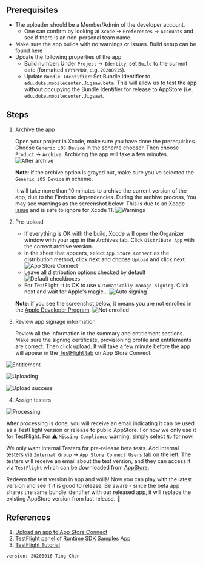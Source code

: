 ## Prerequisites

- The uploader should be a Member/Admin of the developer account.
    - One can confirm by looking at `Xcode` -> `Preferences` -> `Accounts` and see if there is an non-personal team name.
- Make sure the app builds with no warnings or issues. Build setup can be found [here](./build-setup.md)
- Update the following properties of the app
    - Build number: Under `Project` -> `Identity`, set `Build` to the current date (formatted `YYYYMMDD`, e.g. `20200915`).
    - Update `Bundle Identifier`: Set Bundle Identifier to `edu.duke.mobilecenter.Jigsaw.beta`. This will allow us to test the app without occupying the Bundle Identifier for release to AppStore (i.e. `edu.duke.mobilecenter.Jigsaw`).

## Steps

1. Archive the app

    Open your project in Xcode, make sure you have done the prerequisites. Choose `Generic iOS Device` in the scheme chooser. Then choose `Product` -> `Archive`. Archiving the app will take a few minutes.
![After archive](https://user-images.githubusercontent.com/9660181/93394482-25380f80-f829-11ea-9b6e-23c07b8a1d11.png)

    **Note**: if the archive option is grayed out, make sure you've selected the `Generic iOS Device` in scheme.

    It will take more than 10 minutes to archive the current version of the app, due to the Firebase dependencies. During the archive process, You may see warnings as the screenshot below. This is due to an Xcode [issue](https://developer.apple.com/forums/thread/130677) and is safe to ignore for Xcode 11.
![Warnings](https://user-images.githubusercontent.com/9660181/93305022-c932a400-f7b2-11ea-86bd-4b1083f04378.png)

2. Pre-upload

    - If everything is OK with the build, Xcode will open the  Organizer window with your app in the Archives tab. Click `Distribute App` with the correct archive version.
    - In the sheet that appears, select `App Store Connect` as the distribution method, click next and choose `Upload` and click next.
![App Store Connect](https://user-images.githubusercontent.com/9660181/93394479-2406e280-f829-11ea-8fad-2bf87f823d21.png)
    - Leave all distribution options checked by default
![Default checkboxes](https://user-images.githubusercontent.com/9660181/93275828-d039c200-f772-11ea-9677-c59be4e54734.png)
    - For TestFlight, it is OK to use `Automatically manage signing`. Click next and wait for Apple's magic...
![Auto signing](https://user-images.githubusercontent.com/9660181/93275836-d62fa300-f772-11ea-9769-90b4b1587c11.png)
    
    **Note**: if you see the screenshot below, it means you are not enrolled in the [Apple Developer Program](https://developer.apple.com/programs/enroll/).
![Not enrolled](https://user-images.githubusercontent.com/9660181/93394473-223d1f00-f829-11ea-8ccb-2ca90992361b.png)

3. Review app signage information

    Review all the information in the summary and entitlement sections. Make sure the signing certificate, provisioning profile and entitlements are correct. Then click upload. It will take a few minute before the app will appear in the [TestFlight tab](https://appstoreconnect.apple.com/apps/1180714771/testflight/ios) on App Store Connect.

![Entitlement](https://user-images.githubusercontent.com/9660181/93276189-c82e5200-f773-11ea-8b57-4201bbd1a94e.png)

![Uploading](https://user-images.githubusercontent.com/9660181/93276192-cb294280-f773-11ea-909c-83acf690e3ef.png)

![Upload success](https://user-images.githubusercontent.com/9660181/93276194-ccf30600-f773-11ea-9035-5e817d9a3a6a.png)

4. Assign testers

![Processing](https://user-images.githubusercontent.com/9660181/93276337-1c393680-f774-11ea-83c0-09692d9fad5d.png)

After processing is done, you will receive an email indicating it can be used as a TestFlight version or release to public AppStore. For now we only use it for TestFlight. For ⚠️ `Missing Compliance` warning, simply select `No` for now.

We only want Internal Testers for pre-release beta tests. Add internal testers via `Internal Group` -> `App Store Connect Users` tab on the left. The testers will receive an email about the test version, and they can access it via `TestFlight` which can be downloaded from [AppStore](https://apps.apple.com/us/app/testflight/id899247664).

Redeem the test version in app and voilà! Now you can play with the latest version and see if it is good to release. Be aware - since the beta app shares the same bundle identifier with our released app, it will replace the existing AppStore version from last release. 🎉 

## References

1. [Upload an app to App Store Connect](https://help.apple.com/xcode/mac/current/#/dev442d7f2ca)
2. [TestFlight panel of Runtime SDK Samples App](https://appstoreconnect.apple.com/apps/1180714771/testflight)
3. [TestFlight Tutorial](https://www.raywenderlich.com/5352-testflight-tutorial-ios-beta-testing)

```
version: 20200916 Ting Chen
```